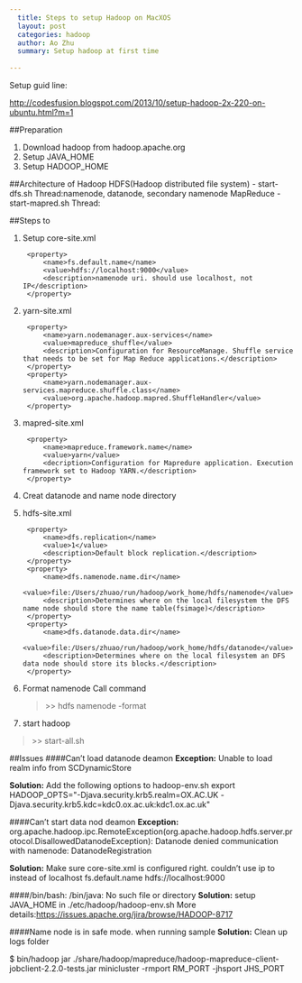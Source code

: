 ```yaml
---
  title: Steps to setup Hadoop on MacXOS
  layout: post
  categories: hadoop
  author: Ao Zhu
  summary: Setup hadoop at first time
    
---
```


Setup guid line:

http://codesfusion.blogspot.com/2013/10/setup-hadoop-2x-220-on-ubuntu.html?m=1

##Preparation
1. Download hadoop from hadoop.apache.org
2. Setup JAVA_HOME
3. Setup HADOOP_HOME

##Architecture of Hadoop
HDFS(Hadoop distributed file system) - start-dfs.sh
 Thread:namenode, datanode, secondary namenode
MapReduce - start-mapred.sh
 Thread:



##Steps to
1. Setup core-site.xml
	
		<property>
			<name>fs.default.name</name>
			<value>hdfs://localhost:9000</value>
			<description>namenode uri. should use localhost, not IP</description>
		</property>
2. yarn-site.xml

		<property>
			<name>yarn.nodemanager.aux-services</name>
			<value>mapreduce_shuffle</value>
			<description>Configuration for ResourceManage. Shuffle service that needs to be set for Map Reduce applications.</description>
		</property>
		<property>
			<name>yarn.nodemanager.aux-services.mapreduce.shuffle.class</name>
			<value>org.apache.hadoop.mapred.ShuffleHandler</value>
		</property>
3. mapred-site.xml
		
		<property>
			<name>mapreduce.framework.name</name>
			<value>yarn</value>
			<decription>Configuration for Mapredure application. Execution framework set to Hadoop YARN.</description>
		</property> 		
4. Creat datanode and name node directory

5. hdfs-site.xml

		<property>
			<name>dfs.replication</name>
			<value>1</value>
			<description>Default block replication.</description>
		</property>	
		<property>
			<name>dfs.namenode.name.dir</name>
		    <value>file:/Users/zhuao/run/hadoop/work_home/hdfs/namenode</value>
		    <description>Determines where on the local filesystem the DFS name node should store the name table(fsimage)</description>
		</property>
		<property>
			<name>dfs.datanode.data.dir</name>
		    <value>file:/Users/zhuao/run/hadoop/work_home/hdfs/datanode</value>
		    <description>Determines where on the local filesystem an DFS data node should store its blocks.</description>
		</property>

6. Format namenode
Call command 
	> &gt;&gt; hdfs namenode -format

7. start hadoop
> &gt;&gt; start-all.sh


##Issues
####Can’t load datanode deamon
**Exception:** Unable to load realm info from SCDynamicStore

**Solution:** Add the following options to hadoop-env.sh
export HADOOP_OPTS="-Djava.security.krb5.realm=OX.AC.UK -Djava.security.krb5.kdc=kdc0.ox.ac.uk:kdc1.ox.ac.uk"

####Can’t start data nod deamon
**Exception:** org.apache.hadoop.ipc.RemoteException(org.apache.hadoop.hdfs.server.protocol.DisallowedDatanodeException): Datanode denied communication with namenode: DatanodeRegistration

**Solution:** Make sure core-site.xml is configured right. couldn’t use ip to instead of localhost
     <property>
          <name>fs.default.name</name>
          <value>hdfs://localhost:9000</value>
     </property> 

####/bin/bash: /bin/java: No such file or directory
**Solution:**
setup JAVA_HOME in ./etc/hadoop/hadoop-env.sh
More details:https://issues.apache.org/jira/browse/HADOOP-8717 



####Name node is in safe mode. when running sample
**Solution:**
Clean up logs folder

$ bin/hadoop jar ./share/hadoop/mapreduce/hadoop-mapreduce-client-jobclient-2.2.0-tests.jar minicluster -rmport RM_PORT -jhsport JHS_PORT

